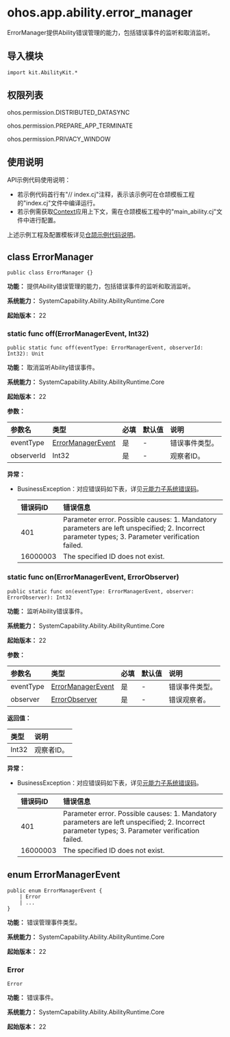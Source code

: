 # ohos.app.ability.error_manager

ErrorManager提供Ability错误管理的能力，包括错误事件的监听和取消监听。

## 导入模块

```cangjie
import kit.AbilityKit.*
```

## 权限列表

ohos.permission.DISTRIBUTED_DATASYNC

ohos.permission.PREPARE_APP_TERMINATE

ohos.permission.PRIVACY_WINDOW

## 使用说明

API示例代码使用说明：

- 若示例代码首行有"// index.cj"注释，表示该示例可在仓颉模板工程的"index.cj"文件中编译运行。
- 若示例需获取[Context](./cj-apis-app-ability-ui_ability.md#class-context)应用上下文，需在仓颉模板工程中的"main_ability.cj"文件中进行配置。

上述示例工程及配置模板详见[仓颉示例代码说明](../../cj-development-intro.md#仓颉示例代码说明)。

## class ErrorManager

```cangjie
public class ErrorManager {}
```

**功能：** 提供Ability错误管理的能力，包括错误事件的监听和取消监听。

**系统能力：** SystemCapability.Ability.AbilityRuntime.Core

**起始版本：** 22

### static func off(ErrorManagerEvent, Int32)

```cangjie
public static func off(eventType: ErrorManagerEvent, observerId: Int32): Unit
```

**功能：** 取消监听Ability错误事件。

**系统能力：** SystemCapability.Ability.AbilityRuntime.Core

**起始版本：** 22

**参数：**

|参数名|类型|必填|默认值|说明|
|:---|:---|:---|:---|:---|
|eventType|[ErrorManagerEvent](#enum-errormanagerevent)|是|-|错误事件类型。|
|observerId|Int32|是|-|观察者ID。|

**异常：**

- BusinessException：对应错误码如下表，详见[元能力子系统错误码](../../../source_zh_cn/errorcodes/cj-errorcode-ability.md)。

  | 错误码ID | 错误信息 |
  | :---- | :--- |
  | 401 | Parameter error. Possible causes: 1. Mandatory parameters are left unspecified; 2. Incorrect parameter types; 3. Parameter verification failed. |
  | 16000003 | The specified ID does not exist. |

### static func on(ErrorManagerEvent, ErrorObserver)

```cangjie
public static func on(eventType: ErrorManagerEvent, observer: ErrorObserver): Int32
```

**功能：** 监听Ability错误事件。

**系统能力：** SystemCapability.Ability.AbilityRuntime.Core

**起始版本：** 22

**参数：**

|参数名|类型|必填|默认值|说明|
|:---|:---|:---|:---|:---|
|eventType|[ErrorManagerEvent](#enum-errormanagerevent)|是|-|错误事件类型。|
|observer|[ErrorObserver](./cj-apis-application-error_observer.md#class-errorobserver)|是|-|错误观察者。|

**返回值：**

|类型|说明|
|:----|:----|
|Int32|观察者ID。|

**异常：**

- BusinessException：对应错误码如下表，详见[元能力子系统错误码](../../../source_zh_cn/errorcodes/cj-errorcode-ability.md)。

  | 错误码ID | 错误信息 |
  | :---- | :--- |
  | 401 | Parameter error. Possible causes: 1. Mandatory parameters are left unspecified; 2. Incorrect parameter types; 3. Parameter verification failed. |
  | 16000003 | The specified ID does not exist. |

## enum ErrorManagerEvent

```cangjie
public enum ErrorManagerEvent {
    | Error
    | ...
}
```

**功能：** 错误管理事件类型。

**系统能力：** SystemCapability.Ability.AbilityRuntime.Core

**起始版本：** 22

### Error

```cangjie
Error
```

**功能：** 错误事件。

**系统能力：** SystemCapability.Ability.AbilityRuntime.Core

**起始版本：** 22
